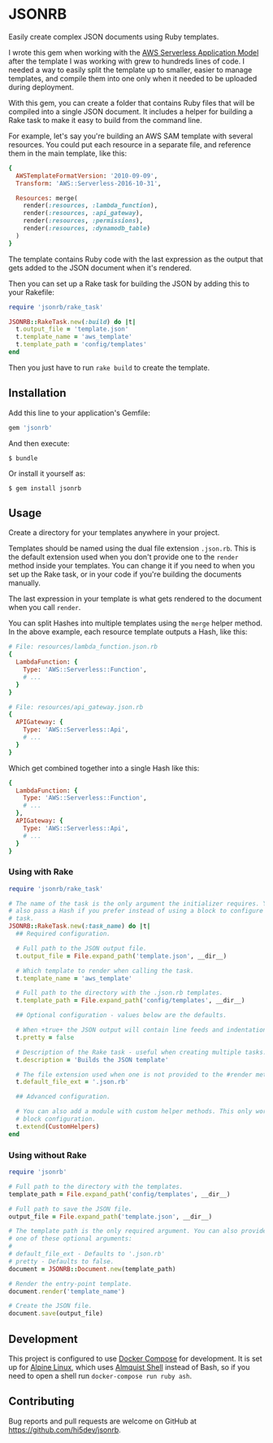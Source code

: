 # JSONRB

Easily create complex JSON documents using Ruby templates.

I wrote this gem when working with the
[AWS Serverless Application Model](https://github.com/awslabs/serverless-application-model)
after the template I was working with grew to hundreds lines of code. I needed a way to easily split the template up
to smaller, easier to manage templates, and compile them into one only when it needed to be uploaded during deployment.

With this gem, you can create a folder that contains Ruby files that will be compiled into a single JSON document. It
includes a helper for building a Rake task to make it easy to build from the command line.

For example, let's say you're building an AWS SAM template with several resources. You could put each resource in a
separate file, and reference them in the main template, like this:

```ruby
{
  AWSTemplateFormatVersion: '2010-09-09',
  Transform: 'AWS::Serverless-2016-10-31',

  Resources: merge(
    render(:resources, :lambda_function),
    render(:resources, :api_gateway),
    render(:resources, :permissions),
    render(:resources, :dynamodb_table)
  )
}
```

The template contains Ruby code with the last expression as the output that gets added to the JSON document when it's
rendered.

Then you can set up a Rake task for building the JSON by adding this to your Rakefile:

```ruby
require 'jsonrb/rake_task'

JSONRB::RakeTask.new(:build) do |t|
  t.output_file = 'template.json'
  t.template_name = 'aws_template'
  t.template_path = 'config/templates'
end
```

Then you just have to run `rake build` to create the template.

## Installation

Add this line to your application's Gemfile:

```ruby
gem 'jsonrb'
```

And then execute:

    $ bundle

Or install it yourself as:

    $ gem install jsonrb

## Usage

Create a directory for your templates anywhere in your project.

Templates should be named using the dual file extension `.json.rb`. This is the default extension used when you don't
provide one to the `render` method inside your templates. You can change it if you need to when you set up the Rake
task, or in your code if you're building the documents manually.

The last expression in your template is what gets rendered to the document when you call `render`.

You can split Hashes into multiple templates using the `merge` helper method. In the above example, each resource
template outputs a Hash, like this:

```ruby
# File: resources/lambda_function.json.rb
{
  LambdaFunction: {
    Type: 'AWS::Serverless::Function',
    # ...
  }
}
```

```ruby
# File: resources/api_gateway.json.rb
{
  APIGateway: {
    Type: 'AWS::Serverless::Api',
    # ...
  }
} 
```

Which get combined together into a single Hash like this:

```ruby
{
  LambdaFunction: {
    Type: 'AWS::Serverless::Function',
    # ...
  },
  APIGateway: {
    Type: 'AWS::Serverless::Api',
    # ...
  }
} 
```

### Using with Rake

```ruby
require 'jsonrb/rake_task'

# The name of the task is the only argument the initializer requires. You can
# also pass a Hash if you prefer instead of using a block to configure the
# task.
JSONRB::RakeTask.new(:task_name) do |t|
  ## Required configuration.

  # Full path to the JSON output file.
  t.output_file = File.expand_path('template.json', __dir__)

  # Which template to render when calling the task.
  t.template_name = 'aws_template'

  # Full path to the directory with the .json.rb templates.
  t.template_path = File.expand_path('config/templates', __dir__)

  ## Optional configuration - values below are the defaults.

  # When +true+ the JSON output will contain line feeds and indentation.
  t.pretty = false

  # Description of the Rake task - useful when creating multiple tasks.
  t.description = 'Builds the JSON template'

  # The file extension used when one is not provided to the #render method.
  t.default_file_ext = '.json.rb'

  ## Advanced configuration.

  # You can also add a module with custom helper methods. This only works with
  # block configuration.
  t.extend(CustomHelpers)
end
```

### Using without Rake

```ruby
require 'jsonrb'

# Full path to the directory with the templates.
template_path = File.expand_path('config/templates', __dir__)

# Full path to save the JSON file.
output_file = File.expand_path('template.json', __dir__)

# The template path is the only required argument. You can also provide
# one of these optional arguments:
#
# default_file_ext - Defaults to '.json.rb'
# pretty - Defaults to false.
document = JSONRB::Document.new(template_path)

# Render the entry-point template.
document.render('template_name')

# Create the JSON file.
document.save(output_file)
```

## Development

This project is configured to use [Docker Compose](https://docs.docker.com/compose/) for development. It is set up for
[Alpine Linux](https://alpinelinux.org/), which uses [Almquist Shell](https://en.wikipedia.org/wiki/Almquist_shell)
instead of Bash, so if you need to open a shell run `docker-compose run ruby ash`.

## Contributing

Bug reports and pull requests are welcome on GitHub at https://github.com/hi5dev/jsonrb.
